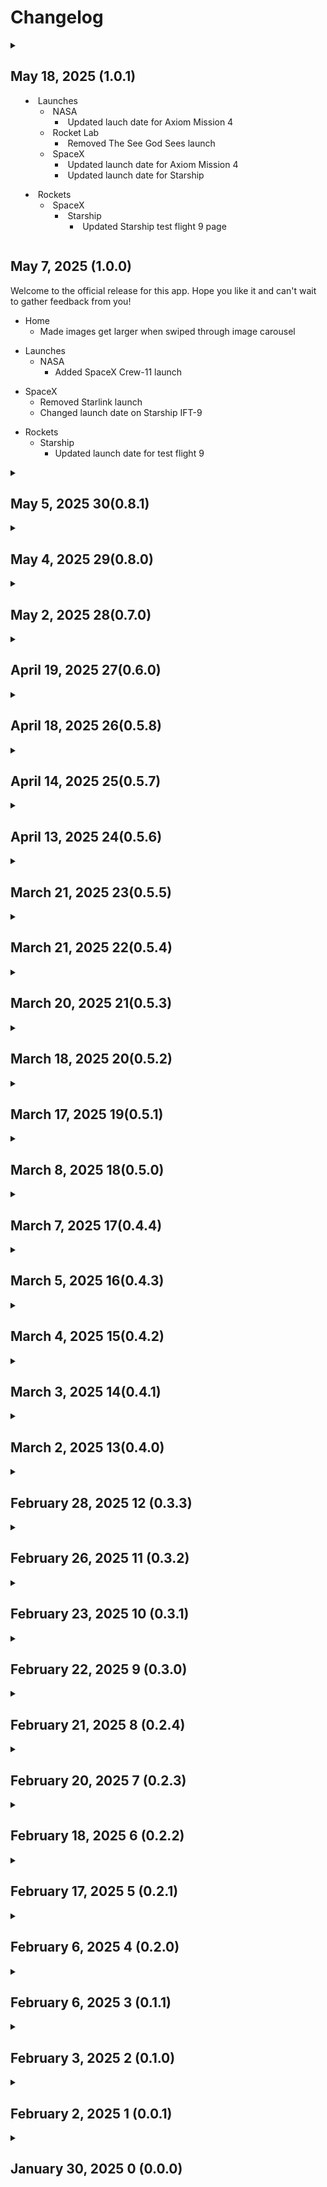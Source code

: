 <h1>Changelog</h1>
<details>
  <summary>
    <h2>May 18, 2025 (1.0.1)</h2>
  <summary>
    <ul>
      <li>
        Launches
        <ul>
          <li>
            NASA
            <ul>
              <li>Updated lauch date for Axiom Mission 4</li>
            </ul>
          </li>
          <li>
            Rocket Lab
            <ul>
              <li>Removed The See God Sees launch</li>
            </ul>
          </li>
          <li>
            SpaceX
            <ul>
              <li>Updated launch date for Axiom Mission 4</li>
              <li>Updated launch date for Starship</li>
            </ul>
          </li>
        </ul>
      </li>
    </ul>
    <ul>
      <li>
        Rockets
        <ul>
          <li>
            SpaceX
            <ul>
              <li>
                Starship
                <ul>
                  <li>Updated Starship test flight 9 page</li>
                </ul>
              </li>
            </ul>
          </li>
        </ul>
      </li>
    </ul>
</details>
    <h2>May 7, 2025 (1.0.0)</h2>
  </summary>
  <p>Welcome to the official release for this app. Hope you like it and can't wait to gather feedback from you!</p>
  <ul>
    <li>
      Home
      <ul>
        <li>Made images get larger when swiped through image carousel</li>
      </ul>
    </li>
  </ul>
  <ul>
    <li>
      Launches
      <ul>
        <li>
          NASA
          <ul>
            <li>Added SpaceX Crew-11 launch</li>
          </ul>
        </li>
      </ul>
    </li>
  </ul>
  <ul>
    <li>
      SpaceX
      <ul>
        <li>Removed Starlink launch</li>
        <li>Changed launch date on Starship IFT-9</li>
      </ul>
    </li>
  </ul>
  <ul>
    <li>
      Rockets
      <ul>
        <li>
          Starship
          <ul>
            <li>Updated launch date for test flight 9</li>
          </ul>
        </li>
      </ul>
    </li>
  </ul>
</details>

<details>
  <summary>
    <h2>May 5, 2025 30(0.8.1)</h2>
  </summary>
  <ul>
    <li>
      Launches
      <ul>
        <li>
          Rocket Lab
          <ul>
            <li>Added The Sea God Sees launch</li>
          </ul>
        </li>
      </ul>
    </li>
    <ul>
      <li>
        SpaceX
        <ul>
          <li>Added Starlink Group 6-93 launch</li>
        </ul>
      </li>
    </ul>
  </ul>
</details>

<details>
  <summary>
    <h2>May 4, 2025 29(0.8.0)</h2>
  </summary>
  <ul>
    <li>
      Launch Schedule
      <ul>
        <li>
          SpaceX
          <ul>
            <li>Added Axiom Mission 4 launch</li>
          </ul>
        </li>
      </ul>
    </li>
  </ul>
  <ul>
    <li>
      Home Page
      <ul>
        <li>
          News
          <ul>
            <li>Added two cards</li>
          </ul>
        </li>
      </ul>
    </li>
  </ul>
  <ul>
    <li>
      Navigation
      <ul>
        <li>Added apps button that will take you to my published apps on Google Play</li>
        <li>Added Feedback button that allows you to provide feedback</li>
      </ul>
    </li>
  </ul>
</details>

<details>
  <summary>
    <h2>May 2, 2025 28(0.7.0)</h2>
  </summary>
  <ul>
    <li>
      Rockets
        <ul>
          <li>
            Added more NASA rockets
              <ul>
                <li>Added Little Joe II rocket</li>
                <li>Added Titan IIIC rocket</li>
                <li>Added Saturn 1B rocket</li>
                <li>Added Saturn V rocket</li>
              </ul>
          </li>
        </ul>
    </li>
    <li>
      Launches
        <ul>
          <li>
            Updated Arianespace launch schedule
              <ul>
                <li>Removed Biomass launch</li>
              </ul>
          </li>
          <ul>
            <li>
              Updated NASA launch schedule
                <ul>
                  <li>Removed CRS-32 launch</li>
                  <li>Updated Axiom Mission 4 launch date</li>
                  <li>Updated NIZAR launch date</li>
                </ul>
            </li>
            <li>
              Updated SpaceX launch schedule
                <ul>
                  <li>Removed Dragon CRS-32</li>
                </ul>
            </li>
            <li>
              Updated ULA launch schedule
                <ul>
                  <li>Removed Project Kuiper launch</li>
                </ul>
            </li>
          </ul>
        </ul>
    </li>
  </ul>
</details>

<details>
  <summary>
    <h2>April 19, 2025 27(0.6.0)</h2>
  </summary>
  <ul>
    <li>
      Rockets
        <ul>
          <li>
            Added more NASA rockets
              <ul>
                <li>Added Atlas-Agena rocket</li>
                <li>Added Thor-Ablestar rocket</li>
                <li>Added Thor-Delta rocket</li>
                <li>Added Mercury-Redstone rocket</li>
                <li>Added Mercury-Atlas rocket</li>
                <li>Added Saturn I rocket</li>
                <li>Added Atlas-Centaur rocket</li>
              </ul>
          </li>
        </ul>
    </li>
  </ul>
</details>

<details>
  <summary>
    <h2>April 18, 2025 26(0.5.8)</h2>
  </summary>
  <ul>
    <li>
      Launches
        <ul>
          <li>Updated Blue Origin launch schedule</li>
          <li>Updated NASA launch schedule</li>
          <li>Updated SpaceX launch schedule</li>
          <li>Updated United Launch Alliance launch schedule</li>
        </ul>
    </li>
    <li>
      Starship
        <ul>
          <li>Updated Test Flight 9 page</li>
        </ul>
    </li>
  </ul>
</details>

<details>
  <summary>
    <h2>April 14, 2025 25(0.5.7)</h2>
  </summary>
  <ul>
    <li>
      Launches
        <ul>
          <li>Updated Roscosmos launches</li>
          <li>Updated SpaceX launches</li>
        </ul>
    </li>
  </ul>
</details>

<details>
  <summary>
    <h2>April 13, 2025  24(0.5.6)</h2>
  </summary>
  <ul>
    <li>
      Launches
        <ul>
          <li>Updated NASA launches</li>
          <li>Updated SpaceX launches</li>
          <li>Updated Northrop Grumman launches</li>
        </ul>
    </li>
  </ul>
</details>

<details>
  <summary>
    <h2>March 21, 2025 23(0.5.5)</h2>
  </summary>
  <ul>
    <li>
      Launches
        <ul>
          <li>Updated Arianespace launches</li>
          <li>Updated Blue Origin launches</li>
          <li>Updated NASA launches</li>
          <li>Updated Rocket Lab launches</li>
          <li>Updated Roscosmos launches</li>
          <li>Updated SpaceX launches</li>
        </ul>
    </li>
  </ul>
</details>

<details>
  <summary>
  <h2>March 21, 2025 22(0.5.4)</h2>
  </summary>
<ul>
  <li>
    Home Page
      <ul>
        <li>Shrunk text on news card to fit text better</li>
        <li>Updated News</li>
      </ul>
  </li>
  <li>
    Launch Page
      <ul>
        <li>Updated SpaceX launches</li>
      </ul>
  </li>
  <li>
    About Page
      <ul>
        <li>Updated Initial release date</li>
      </ul>
  </li>
</ul>
</details>

<details>
  <summary>
    <h2>March 20, 2025 21(0.5.3)</h2>
  </summary>
  <ul>
    <li>
      Launches
        <ul>
          <li>Updated SpaceX launch schedule</li>
        </ul>
    </li>
    <li>
      Home Page
        <li>
          Updated News
        </li>
    </li>
  </ul>
</details>

<details>
  <summary>
    <h2>March 18, 2025 20(0.5.2)</h2>
  </summary>
  <ul>
    <li>
      Launches
        <ul>
          <li>Updated Rocket Lab launch schedule</li>
          <li>Updated SpaceX launch schedule</li>
        </ul>
    </li>
    <li>
      Home Page
        <ul>
          <li>Updated News section</li>
        </ul>
    </li>
    <li>
      Navigation
        <ul>
          <li>Changed Updates Icon from clock to newspaper</li>
        </ul>
    </li>
    <li>
      Updates Page
        <ul>
          <li>Added Update</li>
        </ul>
    </li>
  </ul>
</details>

<details>
  <summary>
    <h2>March 17, 2025 19(0.5.1)</h2>
  </summary>
  <ul>
    <li>
      Launch Schedules
        <ul>
          <li>Updated NASA launch schedule</li>
          <li>Updated SpaceX launch schedule</li>
        </ul>
    </li>
  </ul>
</details>

<details>
  <summary>
    <h2>March 8, 2025 18(0.5.0)</h2>
  </summary>
  <ul>
    <li>
      Launch page
        <ul>
          <li>Updated NASA launch schedule</li>
          <li>Updated SpaceX launch schedule</li>
        </ul>
    </li>
       <li>
         Starship
       </li>
        <ul>
          <li>Added Starship rocket statistics</li>
          <li>Added flight 9 page</li>
        </ul>
    </li>
    <li>
      Landing page
        <ul>
          <li>Added Starship IFT-9 to featured launches section</li>
          <li>Removed Starship IFT-9 from features launches section</li>
          <li>Removed something from news section</li>
        </ul>
    </li>
    <li>
      Events page
        <ul>
          <li>Removed Events page
            <ul>
              <li>Too much for me to update</li>
          </li>
        </ul>
    </li>
  </ul>
</details>

<details>
  <summary>
    <h2>March 7, 2025 17(0.4.4)</h2>
  </summary>
  <ul>
    <li>
      Landing page
      <ul>
        <li>Fixed issue for an image not loading on the news section</li>
    </li>
      </ul>
  </ul>
  <ul>
    <li>
      Updates page
      <ul>
        <li>Text align for titles <strong>should</strong> be fixed</li>
      </ul>
    </li>
  </ul>
  <ul>
    <li>
      Launch schedules
        <ul>
          <li>Updated Arianespace</li>
          <li>Updated NASA</li>
          <li>Updated SpaceX</li>
    </li>
        </ul>
  </ul>
  <ul>
    <li>
      Starship Test Flight 8
      <ul>
        <li>Added post flight information</li>
      </ul>
    </li>
  </ul>
  <ul>
    <li>
      VIPER
        <ul>
          <li>Spell check</li>
        </ul>
    </li>
  </ul>
</details>

<details>
  <summary>
    <h2>March 5, 2025 16(0.4.3)
  </summary>
  <ul>
    <li>
      Landing Page
      <ul>
        <li>Added a news update</li>
      </ul>
    </li>
    <li>
      Launch page
        <ul>
          <li>Updated SpaceX launch information</li>
          <li>Updated NASA launch information</li>
        </ul>
    </li>
    <li>
      Updates page
      <ul>
        <li>Added an Update</li>
        <li>Centered title on March 3, 2025 update</li>
      </ul>
    </li>
  </ul>
</details>

<details>
  <summary>
    <h2>March 4, 2025 15(0.4.2)</h2>
  </summary>
  <ul>
    <li>Updated launch information</li>
    <li>Updated event information</li>
  </ul>
</details>

<details>
  <summary>
    <h2>March 3, 2025 14(0.4.1)</h2>
  </summary>
  <ul>
    <li>Updated launch information</li>
    <li>Updated event information</li>
    <li>Updated news information</li>
    <li>Last updated section on about page now links directly to this changelog within Github when clicked on</li>
  </ul>
</details>

<details>
  <summary>
    <h2>March 2, 2025 13(0.4.0)</h2>
  </summary>
  <p>This update includes new icons and a page. In the navigation bar, I added costom icons to better fit the content in the navigation. The Artemis one I made myself from scratch. Another page added is the Rovers page which will give you information about different rovers from various agencies/providers. Right now, VIPER is the only avaliable one, but more will come with future updates.</p>
  <ul>
    <li>Updated launch information</li>
    <li>Added costom icons in navigation drawer</li>
    <li>Updated Updates page</li>
    <li>Added three new pages
      <ol>
        <li>Rovers</li>
        <li>NASA Rovers</li>
        <li>VIPER</li>
      </ol>
    </li>
    <li>Added button so users can sign the petition to save VIPER</li>
    <li>Added legend in About page
      <ul>
        <li>This will help users understand what each symbol means (etc. Status circle colors)</li>
      </ul>
    </li>
  </ul>
</details>

<details>
  <summary>
    <h2>February 28, 2025 12 (0.3.3)</h2>
  </summary>
  <p>• Updated launch information</p>
  <p>• Updated Event information</p>
  <p>• Updated Starship Test Flight 8 page</p>
</details>

<details>
  <summary>
    <h2>February 26, 2025 11 (0.3.2)</h2>
  </summary>
  <p>• Updated launch information</p>
</details>


<details>
  <summary>
    <h2>February 23, 2025 10 (0.3.1)</h2>
  </summary>
  <p>• Updated launch information</p>
  <P>• Finished adding all events to Event page</P>
</details>

<details>
  <summary><h2>February 22, 2025 9 (0.3.0)</summary>
  <p>Welcome to update 0.3.0. Another feature that was added is the Events page. That page will show events like landings, conferences, and flybys. You can click on the card to learn more about the event.</p>
  <p>• Changed Changelog to redirect to a new changelog page in GitHub</p>
  <p>• Updated launch information</p>
  <p>• Added Events Page</p>
</details>

<details>
  <summary><h2>February 21, 2025 8 (0.2.4)</h2></summary>
  <p>• Updated launch information</p>
  <p>• Updated News section on Home page</p>
</details>

<details>
  <summary><h2>February 20, 2025 7 (0.2.3)</h2></summary>
  <p>• Updated launch information</p>
  <p>• Updated Starship IFT-8 page</p>
  <p>• Updated News section on Home page</p>
</details>

<details>
  <summary><h2>February 18, 2025 6 (0.2.2)</summary>
    <p>I moved the page files into folders to make it easier to find spacific files. It doesn't affect how the app works, it just makes it so I can find an individual file better. Let me know if you encounter any problems.</p>
    <p>• Updated launch information</p>
    <p>• Moved app files into folders to make it easier for me to find</p>
</details>

<details>
  <summary><h2>February 17, 2025 5 (0.2.1)</h2></summary>
  <p>• Updated launch information</p>
  <p>• Updated Starship Flight 8 page</p>
  <p>• Updated About page</p>
</details>

<details>
  <summary><h2>February 6, 2025 4 (0.2.0)</h2></summary>
    <p>• Decreased font size for a card in News section to fit text in the entire card</p>
    <p>• Updated launch information</p>
    <p>• Added new card on News section</p>
    <p>• Changed how version titles appear on Changelog page</p>
    <p>• Added Updates page</p>
</details>

<details>
  <summary><h2>February 6, 2025 3 (0.1.1)</h2></summary>
    <p>Sorry for the update delay, version 0.1.1 is here now.</p>
    <p>• Updated launch information</p>
    <p>• Updated Nwes section on home page</p>
    <p>• Increased font size for vresion titles in Changelog page</p>
</details>

<details>
  <summary><h2>February 3, 2025 2 (0.1.0)</h2></summary>
  <p>• Decreased font size for version titles</p>
  <p>• Updated some launch information</p>
  <p>• Redesigned Links section in About page</p>
  <p>• Decreased title font sizes for Artemis II-VI, Starship-IFT 1-8, and Starship HLS</p>
  <p>• Fixed image not loading for Starship Test Flight 6 page</p>
</details>

<details>
  <summary><h2>February 2, 2025 1 (0.0.1)</h2></summary>
  <p>• Changed CSO-3 launch</p>
  <p>• Updated launch schedules</p>
  <p>• Made X-t9 card clickable in Featured Missions</p>
  <p>• Shrunk font sizes on title app bars</p>
  <p>• Shrunk banner titles for Starship test flight missions and some other rockets</p>
  <p>• Fixed images not loading for Artemis IV and Ariane Next</p>
  <p>• Made Artemis II card clickable</p>
</details>

<details>
  <summary><h2>January 30, 2025 0 (0.0.0)</h2></summary>
  <p>Initial beta release is finally here! Sorry for the wait, so many problems were encountered when trying to release it. Any feedback will be appreciated.</p>
  <p>• Updated Home page</p>
  <p>• Updated Launch page</p>
  <p>• Added side navigation</p>
  <P>• Added Home page</P>
  <p>• Added Launch page</p>
  <p>• Added Livestream page</p>
  <p>• Added Changelog page</p>
  <p>• Added About page</p>
  <p>• Added NASA launch page</p>
  <p>• Added SpaceX launch page</p>
  <p>• Added Roscosmos launch page</p>
  <p>• Added ULA launch page</p>
  <p>• Added RocketLab launch page</p>
  <p>• Added Blue Origin launch page</p>
  <p>• Added Arianespace launch page</p>
  <p>• Added Artemis section and navigation</p>
  <p>• Added ARtemis missions I-VI</p>
  <p>• Added external links to cards on schedule pages</p>
  <p>• Added Image Carousels</p>
  <p>• Added Starship missions 1-8</p>
  <p>• Added Starship Human Landing System</p>
  <p>• Added Starship to navigation</p>
  <p>• Added Rockets page to navigation</p>
  <p>• Added the Ariane rocket family</p>
  <p>• Added bottom navigation bar to Starship page</p>
  <p>• Added ATlas-Able rocket to NAA Rockets page</p>
  <p>• Added Vega C rocket</p>
  <p>• Redesigned launch page</p>
  <p>• Redesigned About page</p>
  <p>• Redesigned Changelog page</p>
  <p>• REdesigned Home page</p>
  <p>• Shrunk image carousels on home page</p>
  <p>• Changed image reference names, so I could load it in the Android emulator</p> Changed the image for Starship IFT-7
</details>
